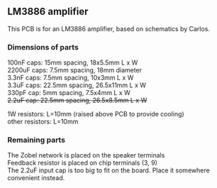 ## LM3886 amplifier

This PCB is for an LM3886 amplifier, based on schematics by Carlos.

### Dimensions of parts

100nF caps: 15mm spacing, 18x5.5mm L x W  
2200uF caps: 7.5mm spacing, 18mm diameter  
3.3nF caps: 7.5mm spacing, 10x3mm L x W  
3.3uF caps: 22.5mm spacing, 26.5x11mm L x W  
330pF cap: 5mm spacing, 7.5x4mm L x W  
~~2.2uF cap: 22.5mm spacing, 26.5x8.5mm L x W~~  

1W resistors: L=10mm (raised above PCB to provide cooling)  
other resistors: L=10mm

### Remaining parts

The Zobel network is placed on the speaker terminals  
Feedback resistor is placed on chip terminals (3, 9)  
The 2.2uF input cap is too big to fit on the board. Place it somewhere convenient instead.
